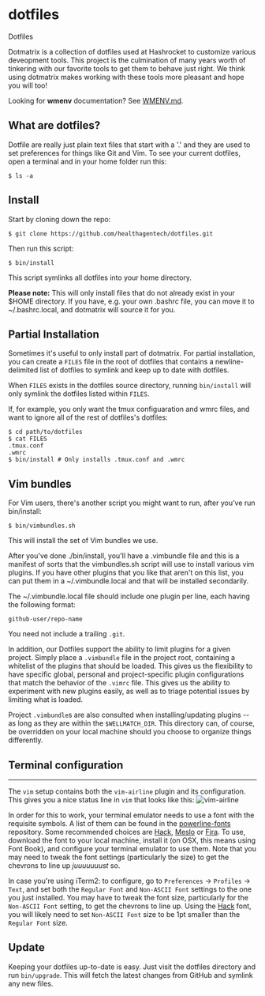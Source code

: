 dotfiles
========

Dotfiles

Dotmatrix is a collection of dotfiles used at Hashrocket to customize various
deveopment tools. This project is the culmination of many years worth of
tinkering with our favorite tools to get them to behave just right. We think
using dotmatrix makes working with these tools more pleasant and hope you will
too!

Looking for **wmenv** documentation? See [WMENV.md](WMENV.md).

What are dotfiles?
------------------

Dotfile are really just plain text files that start with a '.' and they are
used to set preferences for things like Git and Vim. To see your current
dotfiles, open a terminal and in your home folder run this:

	$ ls -a


Install
-------

Start by cloning down the repo:

	$ git clone https://github.com/healthagentech/dotfiles.git

Then run this script:

	$ bin/install

This script symlinks all dotfiles into your home directory.

**Please note:** This will only install files that do not already exist in your
$HOME directory. If you have, e.g. your own .bashrc file, you can move it to
~/.bashrc.local, and dotmatrix will source it for you.

Partial Installation
--------------------

Sometimes it's useful to only install part of dotmatrix. For partial
installation, you can create a `FILES` file in the root of dotfiles that
contains a newline-delimited list of dotfiles to symlink and keep up to date
with dotfiles.

When `FILES` exists in the dotfiles source directory, running `bin/install`
will only symlink the dotfiles listed within `FILES`.

If, for example, you only want the tmux configuaration and wmrc files, and
want to ignore all of the rest of dotfiles's dotfiles:

    $ cd path/to/dotfiles
    $ cat FILES
    .tmux.conf
    .wmrc
    $ bin/install # Only installs .tmux.conf and .wmrc

Vim bundles
-----------

For Vim users, there's another script you might want to run, after you've run
bin/install:

	$ bin/vimbundles.sh

This will install the set of Vim bundles we use.

After you've done ./bin/install, you'll have a .vimbundle file and this is a
manifest of sorts that the vimbundles.sh script will use to install various vim
plugins. If you have other plugins that you like that aren't on this list, you
can put them in a ~/.vimbundle.local and that will be installed secondarily.

The ~/.vimbundle.local file should include one plugin per line, each having the
following format:

	github-user/repo-name

You need not include a trailing `.git`.

In addition, our Dotfiles support the ability to limit plugins for a given project.  Simply place a `.vimbundle` file in the project root, containing a whitelist of the plugins that should be loaded. This gives us the flexibility to have specific global, personal and project-specific plugin configurations that match the behavior of the `.vimrc` file. This gives us the ability to experiment with new plugins easily, as well as to triage potential issues by limiting what is loaded.

Project `.vimbundle`s are also consulted when installing/updating plugins -- as long as they are within the `$WELLMATCH_DIR`. This directory can, of course, be overridden on your local machine should you choose to organize things differently.

## Terminal configuration
---

The `vim` setup contains both the `vim-airline` plugin and its configuration.  This gives you a nice status line in `vim` that looks like this: ![vim-airline](https://goo.gl/rFJcb3)

In order for this to work, your terminal emulator needs to use a font with the requisite symbols. A list of them can be found in the [powerline-fonts](https://github.com/powerline/fonts) repository.  Some recommended choices are [Hack][hack-font], [Meslo](https://github.com/powerline/fonts/raw/master/Meslo/Meslo%20LG%20M%20DZ%20Regular%20for%20Powerline.otf) or [Fira](https://github.com/powerline/fonts/raw/master/FiraMono/FuraMono-Regular%20Powerline.otf).  To use, download the font to your local machine, install it (on OSX, this means using Font Book), and configure your terminal emulator to use them.  Note that you may need to tweak the font settings (particularly the size) to get the chevrons to line up _juuuuuuust_ so.  

In case you're using iTerm2:  to configure, go to `Preferences` -> `Profiles` -> `Text`, and set both the `Regular Font` and `Non-ASCII Font` settings to the one you just installed.  You may have to tweak the font size, particularly for the `Non-ASCII Font` setting, to get the chevrons to line up.  Using the [Hack][hack-font] font, you will likely need to set `Non-ASCII Font` size to be 1pt smaller than the `Regular Font` size.

  [hack-font]: https://github.com/powerline/fonts/raw/master/Hack/Hack-Regular.ttf "Hack Regular"

Update
------

Keeping your dotfiles up-to-date is easy. Just visit the dotfiles directory
and run `bin/upgrade`. This will fetch the latest changes from GitHub and
symlink any new files.
